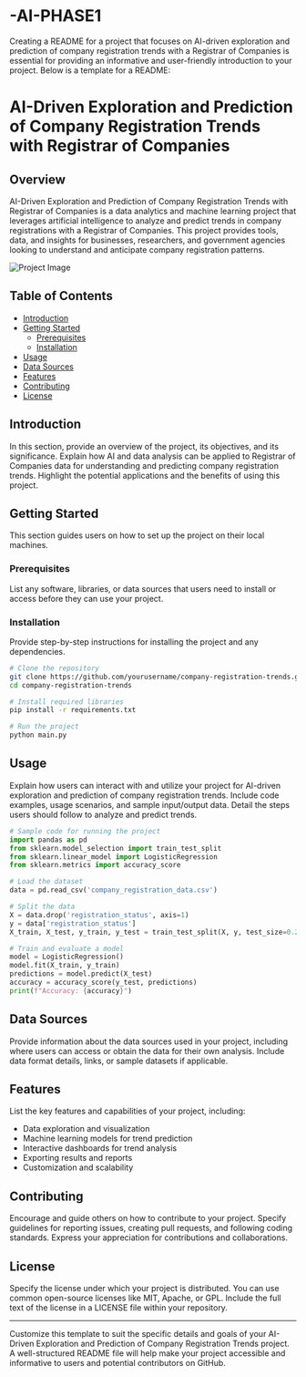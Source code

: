 # -AI-PHASE1
Creating a README for a project that focuses on AI-driven exploration and prediction of company registration trends with a Registrar of Companies is essential for providing an informative and user-friendly introduction to your project. Below is a template for a README:

# AI-Driven Exploration and Prediction of Company Registration Trends with Registrar of Companies

## Overview

AI-Driven Exploration and Prediction of Company Registration Trends with Registrar of Companies is a data analytics and machine learning project that leverages artificial intelligence to analyze and predict trends in company registrations with a Registrar of Companies. This project provides tools, data, and insights for businesses, researchers, and government agencies looking to understand and anticipate company registration patterns.

![Project Image](insert_image_url_here)

## Table of Contents

- [Introduction](#introduction)
- [Getting Started](#getting-started)
  - [Prerequisites](#prerequisites)
  - [Installation](#installation)
- [Usage](#usage)
- [Data Sources](#data-sources)
- [Features](#features)
- [Contributing](#contributing)
- [License](#license)

## Introduction

In this section, provide an overview of the project, its objectives, and its significance. Explain how AI and data analysis can be applied to Registrar of Companies data for understanding and predicting company registration trends. Highlight the potential applications and the benefits of using this project.

## Getting Started

This section guides users on how to set up the project on their local machines.

### Prerequisites

List any software, libraries, or data sources that users need to install or access before they can use your project.

### Installation

Provide step-by-step instructions for installing the project and any dependencies.

```bash
# Clone the repository
git clone https://github.com/yourusername/company-registration-trends.git
cd company-registration-trends

# Install required libraries
pip install -r requirements.txt

# Run the project
python main.py
```

## Usage

Explain how users can interact with and utilize your project for AI-driven exploration and prediction of company registration trends. Include code examples, usage scenarios, and sample input/output data. Detail the steps users should follow to analyze and predict trends.

```python
# Sample code for running the project
import pandas as pd
from sklearn.model_selection import train_test_split
from sklearn.linear_model import LogisticRegression
from sklearn.metrics import accuracy_score

# Load the dataset
data = pd.read_csv('company_registration_data.csv')

# Split the data
X = data.drop('registration_status', axis=1)
y = data['registration_status']
X_train, X_test, y_train, y_test = train_test_split(X, y, test_size=0.2, random_state=42)

# Train and evaluate a model
model = LogisticRegression()
model.fit(X_train, y_train)
predictions = model.predict(X_test)
accuracy = accuracy_score(y_test, predictions)
print(f"Accuracy: {accuracy}")
```

## Data Sources

Provide information about the data sources used in your project, including where users can access or obtain the data for their own analysis. Include data format details, links, or sample datasets if applicable.

## Features

List the key features and capabilities of your project, including:

- Data exploration and visualization
- Machine learning models for trend prediction
- Interactive dashboards for trend analysis
- Exporting results and reports
- Customization and scalability

## Contributing

Encourage and guide others on how to contribute to your project. Specify guidelines for reporting issues, creating pull requests, and following coding standards. Express your appreciation for contributions and collaborations.

## License

Specify the license under which your project is distributed. You can use common open-source licenses like MIT, Apache, or GPL. Include the full text of the license in a LICENSE file within your repository.

---

Customize this template to suit the specific details and goals of your AI-Driven Exploration and Prediction of Company Registration Trends project. A well-structured README file will help make your project accessible and informative to users and potential contributors on GitHub.
